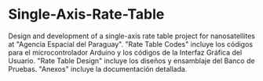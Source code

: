 # Single-Axis-Rate-Table
Design and development of a single-axis rate table project for nanosatellites at "Agencia Espacial del Paraguay".
"Rate Table Codes" incluye los códigos para el microcontrolador Arduino y los códigos de la Interfaz Gráfica del Usuario.
"Rate Table Design" incluye los diseños y ensamblaje del Banco de Pruebas.
"Anexos" incluye la documentación detallada.
